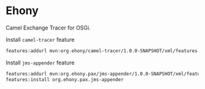 # Ehony

Camel Exchange Tracer for OSGi.

Install `camel-tracer` feature
```bash
features:addurl mvn:org.ehony/camel-tracer/1.0.0-SNAPSHOT/xml/features
```

Install `jms-appender` feature
```bash
features:addurl mvn:org.ehony.pax/jms-appender/1.0.0-SNAPSHOT/xml/features
features:install org.ehony.pax.jms-appender
```
